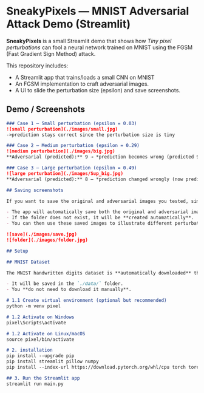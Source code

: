 # SneakyPixels — MNIST Adversarial Attack Demo (Streamlit)

**SneakyPixels** is a small Streamlit demo that shows how *Tiny pixel perturbations* can fool a neural network trained on MNIST using the FGSM (Fast Gradient Sign Method) attack.

This repository includes:
- A Streamlit app that trains/loads a small CNN on MNIST 
- An FGSM implementation to craft adversarial images.
- A UI to slide the perturbation size (epsilon) and save screenshots.

## Demo / Screenshots
```markdown
### Case 1 — Small perturbation (epsilon = 0.03)
![small perturbation](./images/small.jpg)
->prediction stays correct since the perturbation size is tiny

### Case 2 — Medium perturbation (epsilon = 0.29)
![medium perturbation](./images/big.jpg)
**Adversarial (predicted):** 9 → *prediction becomes wrong (predicted 9 when original was 7)*

### Case 3 — Large perturbation (epsilon = 0.49)
![large perturbation](./images/Sup_big.jpg)
**Adversarial (predicted):** 8 — *prediction changed wrongly (now predicts 8); perturbation size is large

## Saving screenshots

If you want to save the original and adversarial images you tested, simply **click the "Save screenshots" button** in the app.  

- The app will automatically save both the original and adversarial images in a folder named `screenshots/`.  
- If the folder does not exist, it will be **created automatically**.  
- You can then use these saved images to illustrate different perturbation sizes and how they affect the predictions.

![save](./images/save.jpg)
![folder](./images/folder.jpg)

## Setup 

## MNIST Dataset

The MNIST handwritten digits dataset is **automatically downloaded** the first time you run the app.  

- It will be saved in the `./data/` folder.  
- You **do not need to download it manually**. 

# 1.1 Create virtual environment (optional but recommended)
python -m venv pixel

# 1.2 Activate on Windows
pixel\Scripts\activate

# 1.2 Activate on Linux/macOS
source pixel/bin/activate

# 2. installation
pip install --upgrade pip
pip install streamlit pillow numpy
pip install --index-url https://download.pytorch.org/whl/cpu torch torchvision

## 3. Run the Streamlit app
streamlit run main.py



